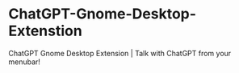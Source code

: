 # ChatGPT-Gnome-Desktop-Extenstion
ChatGPT Gnome Desktop Extension | Talk with ChatGPT from your menubar!
